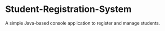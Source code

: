 # Student-Registration-System
A simple Java-based console application to register and manage students.
